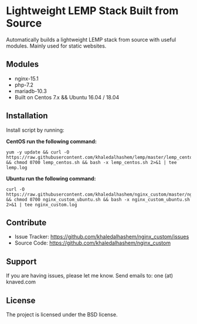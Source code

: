 # Lightweight LEMP Stack Built from Source

Automatically builds a lightweight LEMP stack from source with useful modules. Mainly used for static websites.

Modules
--------

- nginx-15.1
- php-7.2
- mariadb-10.3
- Built on Centos 7.x && Ubuntu 16.04 / 18.04

Installation
------------

Install script by running:

  **CentOS run the following command:**

    yum -y update && curl -O https://raw.githubusercontent.com/khaledalhashem/lemp/master/lemp_centos.sh && chmod 0700 lemp_centos.sh && bash -x lemp_centos.sh 2>&1 | tee lemp.log

  **Ubuntu run the following command:**

    curl -O https://raw.githubusercontent.com/khaledalhashem/nginx_custom/master/nginx_custom_ubuntu.sh && chmod 0700 nginx_custom_ubuntu.sh && bash -x nginx_custom_ubuntu.sh 2>&1 | tee nginx_custom.log

Contribute
----------

  - Issue Tracker: https://github.com/khaledalhashem/nginx_custom/issues
  - Source Code: https://github.com/khaledalhashem/nginx_custom

Support
-------

  If you are having issues, please let me know.
  Send emails to: one (at) knaved.com

License
-------

The project is licensed under the BSD license.
